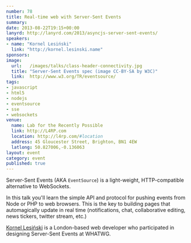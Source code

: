 ```yaml
---
number: 78
title: Real-time web with Server-Sent Events
summary:
date: 2013-08-22T19:15+00:00
lanyrd: http://lanyrd.com/2013/asyncjs-server-sent-events/
speakers:
- name: "Kornel Lesiński"
  link: "http://kornel.lesinski.name"
sponsors:
image:
  url:   /images/talks/class-header-connectivity.jpg
  title: "Server-Sent Events spec (image CC-BY-SA by W3C)"
  link:  http://www.w3.org/TR/eventsource/
tags:
- javascript
- html5
- nodejs
- eventsource
- sse
- websockets
venue:
  name: Lab for the Recently Possible
  link: http://L4RP.com
  location: http://l4rp.com/#location
  address: 45 Gloucester Street, Brighton, BN1 4EW
  latlong: 50.827006,-0.136063
layout: event
category: event
published: true
---
```


Server-Sent Events (AKA `EventSource`) is a light-weight, HTTP-compatible alternative to WebSockets.

In this talk you'll learn the simple API and protocol for pushing events from Node or PHP to web browsers. This is the key to building pages that automagically update in real time (notifications, chat, collaborative editing, news tickers, twitter stream, etc.)

[Kornel Lesiński][kornel] is a London-based web developer who participated in designing Server-Sent Events at <abbr>WHATWG</abbr>.


[kornel]: http://kornel.lesinski.name